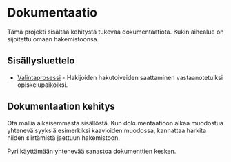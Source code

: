 # Dokumentaatio

Tämä projekti sisältää kehitystä tukevaa dokumentaatiota. Kukin aihealue on
sijoitettu omaan hakemistoonsa.


## Sisällysluettelo

- [Valintaprosessi](valintaprosessi/README.md) - Hakijoiden hakutoiveiden
  saattaminen vastaanotetuiksi opiskelupaikoiksi.


## Dokumentaation kehitys

Ota mallia aikaisemmasta sisällöstä. Kun dokumentaatioon alkaa muodostua
yhteneväisyyksiä esimerkiksi kaavioiden muodossa, kannattaa harkita niiden
siirtämistä jaettuun hakemistoon.

Pyri käyttämään yhtenevää sanastoa dokumenttien kesken.
